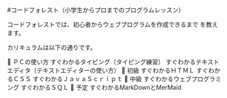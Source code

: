 ﻿#コードフォレスト（小学生からプロまでのプログラムレッスン）

コードフォレストでは、初心者からウェブプログラムを作成できるまで
を教えます。

カリキュラムは以下の通りです。


	ＰＣの使い方
すぐわかるタイピング（タイピング練習）
すぐわかるテキストエディタ（テキストエディターの使い方）
	初級
すぐわかるＨＴＭＬ
すぐわかるＣＳＳ
すぐわかるＪａｖａＳｃｒｉｐｔ
	中級
すぐわかるウェブプログラミング
すぐわかるＳＱＬ
	予定
すぐわかるMarkDownとMerMaid
